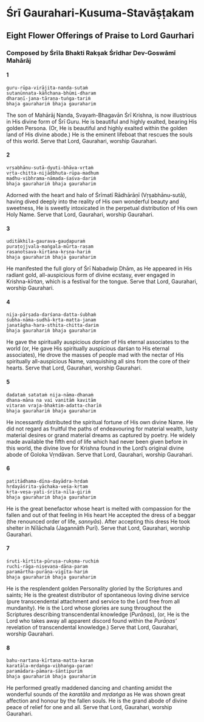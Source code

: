 # Śrī Gaurahari-Kusuma-Stavāṣṭakam

## Eight Flower Offerings of Praise to Lord Gaurhari

### Composed by Śrīla Bhakti Rakṣak Śrīdhar Dev-Goswāmī Mahārāj

#### 1

    guru-rūpa-virājita-nanda-sutaṁ
    sutanūnnata-kāñchana-bhūmi-dharam
    dharaṇī-jana-tāraṇa-tuṅga-tariṁ
    bhaja gaurahariṁ bhaja gauraharim

The son of Mahārāj Nanda, Svayaṁ-Bhagavān Śrī Krishna, is now illustrious in His divine form of Śrī Guru. He is beautiful and highly exalted, bearing His golden Persona. (Or, He is beautiful and highly exalted within the golden land of His divine abode.) He is the eminent lifeboat that rescues the souls of this world. Serve that Lord, Gaurahari, worship Gaurahari.

#### 2

    vṛṣabhānu-sutā-dyuti-bhāva-vṛtaṁ
    vṛta-chitta-nijādbhuta-rūpa-madhum
    madhu-vibhrama-nāmada-śaśva-dariṁ
    bhaja gaurahariṁ bhaja gauraharim

Adorned  with  the  heart  and  halo  of Śrīmatī Rādhārāṇī (Vṛṣabhānu-sutā), having dived deeply into the reality of His own wonderful beauty and sweetness, He is sweetly intoxicated in the perpetual distribution of His own Holy Name. Serve that Lord, Gaurahari, worship Gaurahari.

#### 3

    uditākhila-gaurava-gauḍapuraṁ
    puraṭojjvala-maṅgala-mūrta-rasam
    rasanotsava-kīrtana-kṛṣṇa-hariṁ
    bhaja gaurahariṁ bhaja gauraharim

He manifested the full glory of Śrī Nabadwip Dhām, as He appeared in His radiant gold, all-auspicious form of divine ecstasy, ever engaged in Krishna-*kīrtan*, which is a festival for the tongue. Serve that Lord, Gaurahari, worship Gaurahari.

#### 4

    nija-pārṣada-darśana-datta-śubhaṁ
    śubha-nāma-sudhā-kṛta-matta-janam
    janatāgha-hara-sthita-chitta-darim
    bhaja gaurahariṁ bhaja gauraharim

He gave the spiritually auspicious *darśan* of His eternal associates to the world (or, He gave His spiritually auspicious darśan to His eternal associates), He drove the masses of people mad with the nectar of His spiritually all-auspicious Name, vanquishing all sins from the core of their hearts. Serve that Lord, Gaurahari, worship Gaurahari.

#### 5

    dadataṁ satataṁ nija-nāma-dhanaṁ
    dhana-māna na vai vanitāṁ kavitām
    vitaran vraja-bhaktim-adatta-charīṁ
    bhaja gaurahariṁ bhaja gauraharim

He incessantly distributed the spiritual fortune of His own divine Name. He did not regard as fruitful the paths of endeavouring for material wealth, lusty material desires or grand material dreams as captured by poetry. He widely made available the fifth end of life which had never been given before in this world, the divine love for Krishna found in the Lord’s original divine abode of Goloka Vṛndāvan. Serve that Lord, Gaurahari, worship Gaurahari.

#### 6

    patitādhama-dīna-dayādra-hṛdaṁ
    hṛdayāśrita-yāchaka-veśa-kṛtam
    kṛta-veṣa-yati-śrita-nīla-giriṁ
    bhaja gaurahariṁ bhaja gauraharim

He is the great benefactor whose heart is melted with compassion for the fallen and out of that feeling in His heart He accepted the dress of a beggar (the renounced order of life, *sannyās*). After accepting this dress He took shelter in Nīlāchala (Jagannāth Purī). Serve that Lord, Gaurahari, worship Gaurahari.

#### 7

    śruti-kīrtita-pūruṣa-rukṣma-ruchiṁ
    ruchi-rāga-niṣevaṇa-dāna-param
    paramārtha-purāṇa-vigīta-hariṁ
    bhaja gaurahariṁ bhaja gauraharim

He is the resplendent golden Personality gloried by the Scriptures and saints; He is the greatest distributor of spontaneous loving divine service (pure transcendental attachment and service to the Lord free from all mundanity). He is the Lord whose glories are sung throughout the Scriptures describing transcendental knowledge (*Purāṇas*), (or, He is the Lord who takes away all apparent discord found within the *Purāṇas’* revelation of transcendental knowledge.) Serve that Lord, Gaurahari, worship Gaurahari.

#### 8

    bahu-nartana-kīrtana-matta-karam
    karatāla-mṛdaṅga-vibhaṅga-param!
    paramādara-pāmara-śāntipurīṁ
    bhaja gaurahariṁ bhaja gauraharim

He performed greatly maddened dancing and chanting amidst the wonderful sounds of the *karatāla* and *mṛdaṅga* as He was shown great affection and honour by the fallen souls. He is the grand abode of divine peace of relief for one and all. Serve that Lord, Gaurahari, worship Gaurahari.

